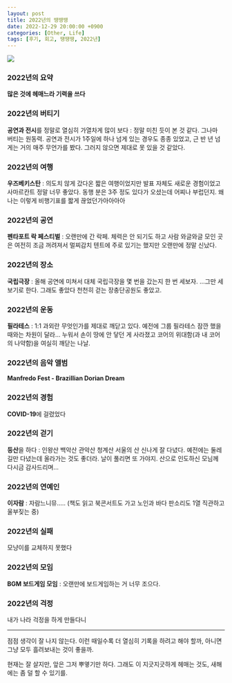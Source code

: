 ```yaml
---
layout: post
title: 2022년의 땡땡땡
date: 2022-12-29 20:00:00 +0900
categories: [Other, Life]
tags: [후기, 회고, 땡땡땡, 2022년]
---
```


![](https://cojette.files.wordpress.com/2022/12/image-4.png?w=600)

### 2022년의 요약

**많은 것에 헤매느라 기력을 쓰다**

### 2022년의 버티기

**공연과 전시**를 정말로 열심히 가열차게 많이 보다 : 정말 미친 듯이 본 것 같다. 그나마 버티는 원동력. 공연과 전시가 1주일에 하나 넘게 있는 경우도 종종 있었고, 근 반 년 넘게는 거의 매주 무언가를 봤다. 그러지 않으면 제대로 못 있을 것 같았다.

### 2022년의 여행

**우즈베키스탄** : 의도치 않게 갔다온 짧은 여행이었지만 발표 자체도 새로운 경험이었고 사마르칸트 정말 너무 좋았다. 동행 분은 3주 정도 있다가 오셨는데 어찌나 부럽던지. 왜 나는 이렇게 비행기표를 짧게 끊었던가아아아아

### 2022년의 공연

**펜타포트 락 페스티벌** : 오랜만에 간 락페. 체력은 안 되기도 하고 사람 와글와글 모인 곳은 여전히 조금 꺼려져서 멀찌감치 텐트에 주로 있기는 했지만 오랜만에 정말 신났다.

### 2022년의 장소

**국립극장** : 올해 공연에 미쳐서 대체 국립극장을 몇 번을 갔는지 한 번 세보자. ...그만 세보기로 한다. 그래도 좋았다 천천히 걷는 장충단공원도 좋았고.

### 2022년의 운동

**필라테스** : 1:1 과외란 무엇인가를 제대로 깨닫고 있다. 예전에 그룹 필라테스 잠깐 했을 때와는 차원이 달라... 누워서 손이 땅에 안 닿던 게 사라졌고 코어의 위대함(과 내 코어의 나약함)을 여실히 깨닫는 나날.

### 2022년의 음악 앨범

**Manfredo Fest - Brazillian Dorian Dream**

### 2022년의 경험

**COVID-19**에 걸렸었다

### 2022년의 걷기

**등산**을 하다 : 인왕산 백악산 관악산 청계산 서울의 산 신나게 잘 다녔다. 예전에는 둘레길만 다녔는데 올라가는 것도 좋더라. 날이 풀리면 또 가야지. 산으로 인도하신 모님께 다시금 감사드리며...

### 2022년의 연예인

**이자람** : 자람느니뮤..... (책도 읽고 북콘서트도 가고 노인과 바다 판소리도 1열 직관하고 울부짖는 중)

### 2022년의 실패

모냥이를 교체하지 못했다

### 2022년의 모임

**BGM 보드게임 모임** : 오랜만에 보드게임하는 거 너무 조으다.

### 2022년의 걱정

내가 나라 걱정을 하게 만들다니

* * * * *

점점 생각이 잘 나지 않는다. 이런 때일수록 더 열심히 기록을 하려고 해야 할까, 아니면 그냥 모두 흘려보내는 것이 좋을까.

현재는 잘 살지만, 앞은 그저 뿌옇기만 하다.  그래도 이 지긋지긋하게 헤매는 것도, 새해에는 좀 덜 할 수 있기를.
